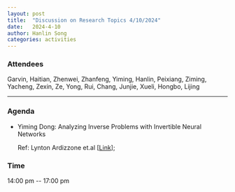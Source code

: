 ```yaml
---
layout: post
title:  "Discussion on Research Topics 4/10/2024"
date:   2024-4-10
author: Hanlin Song
categories: activities
---
```


### Attendees

Garvin, Haitian, Zhenwei, Zhanfeng, Yiming, Hanlin, Peixiang, Ziming, Yacheng, Zexin, Ze, Yong, Rui, Chang, Junjie, Xueli, Hongbo, Lijing

---

### Agenda

- Yiming Dong: Analyzing Inverse Problems with Invertible Neural Networks
    
    Ref: Lynton Ardizzone et.al [[Link](https://arxiv.org/abs/1808.04730)];
    

### Time

14:00 pm -- 17:00 pm

